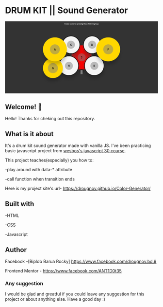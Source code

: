 # DRUM KIT || Sound Generator

![Design preview for drum kit](./images/design.png)

## Welcome! 👋

Hello! Thanks for cheking out this repository.

## What is it about

It's a drum kit sound generator made with vanilla JS. I've been practicing basic javascript project from [wesbos's javascript 30 course](https://courses.wesbos.com/account/access/62adf09d8ed3995269d75c5a).

This project teaches(especially) you how to:

-play around with data-* attribute

-call function when transition ends

Here is my project site's url-
<https://drougnov.github.io/Color-Generator/>

## Built with

-HTML

-CSS

-Javascript

## Author

Facebook -[Biplob Barua Rocky] <https://www.facebook.com/drougnov.bd.9>

Frontend Mentor - <https://www.facebook.com/ANT1D0t35>

### Any suggestion

I would be glad and greatful if you could leave any suggestion for this project or about anything else. Have a good day :)
